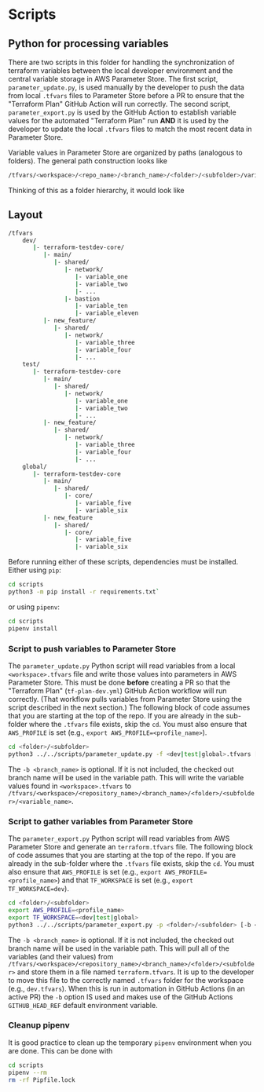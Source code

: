# Scripts

## Python for processing variables

There are two scripts in this folder for handling the synchronization of terraform variables between the local developer environment and the central variable storage in AWS Parameter Store. The first script, `parameter_update.py`, is used manually by the developer to push the data from local `.tfvars` files to Parameter Store before a PR to ensure that the "Terraform Plan" GitHub Action will run correctly. The second script, `parameter_export.py` is used by the GitHub Action to establish variable values for the automated "Terraform Plan" run **AND** it is used by the developer to update the local `.tfvars` files to match the most recent data in Parameter Store.

Variable values in Parameter Store are organized by paths (analogous to folders). The general path construction looks like

```bash
/tfvars/<workspace>/<repo_name>/<branch_name>/<folder>/<subfolder>/variable_name
```

Thinking of this as a folder hierarchy, it would look like

## Layout

```bash
/tfvars
    dev/
       |- terraform-testdev-core/
          |- main/
             |- shared/
                |- network/
                   |- variable_one
                   |- variable_two
                   |- ...
                |- bastion
                   |- variable_ten
                   |- variable_eleven
          |- new_feature/
             |- shared/
                |- network/
                   |- variable_three
                   |- variable_four
                   |- ...
    test/
       |- terraform-testdev-core
          |- main/
             |- shared/
                |- network/
                   |- variable_one
                   |- variable_two
                   |- ...
          |- new_feature/
             |- shared/
                |- network/
                   |- variable_three
                   |- variable_four
                   |- ...
    global/
       |- terraform-testdev-core
          |- main/
             |- shared/
                |- core/
                   |- variable_five
                   |- variable_six
          |- new_feature
             |- shared/
                |- core/
                   |- variable_five
                   |- variable_six
```

Before running either of these scripts, dependencies must be installed. Either using `pip`:

```bash
cd scripts
python3 -m pip install -r requirements.txt`
```

or using `pipenv`:

```bash
cd scripts
pipenv install
```

### Script to push variables to Parameter Store

The `parameter_update.py` Python script will read variables from a local `<workspace>.tfvars` file and write those values into parameters in AWS Parameter Store. This must be done **before** creating a PR so that the "Terraform Plan" (`tf-plan-dev.yml`) GitHub Action workflow will run correctly. (That workflow pulls variables from Parameter Store using the script described in the next section.) The following block of code assumes that you are starting at the top of the repo. If you are already in the sub-folder where the `.tfvars` file exists, skip the `cd`. You must also ensure that `AWS_PROFILE` is set (e.g., `export AWS_PROFILE=<profile_name>`).

```bash
cd <folder>/<subfolder>
python3 ../../scripts/parameter_update.py -f <dev|test|global>.tfvars [-b <branch_name>]
```

The `-b <branch_name>` is optional. If it is not included, the checked out branch name will be used in the variable path. This will write the variable values found in `<workspace>.tfvars` to `/tfvars/<workspace>/<repository_name>/<branch_name>/<folder>/<subfolder>/<variable_name>`.

### Script to gather variables from Parameter Store

The `parameter_export.py` Python script will read variables from AWS Parameter Store and generate an `terraform.tfvars` file. The following block of code assumes that you are starting at the top of the repo. If you are already in the sub-folder where the `.tfvars` file exists, skip the `cd`. You must also ensure that `AWS_PROFILE` is set (e.g., `export AWS_PROFILE=<profile_name>`) and that `TF_WORKSPACE` is set (e.g., `export TF_WORKSPACE=dev`).

```bash
cd <folder>/<subfolder>
export AWS_PROFILE=<profile_name>
export TF_WORKSPACE=<dev|test|global>
python3 ../../scripts/parameter_export.py -p <folder>/<subfolder> [-b <branch_name>]
```

The `-b <branch_name>` is optional. If it is not included, the checked out branch name will be used in the variable path. This will pull all of the variables (and their values) from `/tfvars/<workspace>/<repository_name>/<branch_name>/<folder>/<subfolder>` and store them in a file named `terraform.tfvars`. It is up to the developer to move this file to the correctly named `.tfvars` folder for the workspace (e.g., `dev.tfvars`). When this is run in automation in GitHub Actions (in an active PR) the `-b` option IS used and makes use of the GitHub Actions `GITHUB_HEAD_REF` default environment variable.

### Cleanup pipenv

It is good practice to clean up the temporary `pipenv` environment when you are done. This can be done with

```bash
cd scripts
pipenv --rm
rm -rf Pipfile.lock
```
